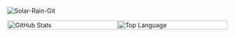 ![Solar-Rain-Git](https://uploadtypora.oss-cn-hangzhou.aliyuncs.com/code1.jpg)

<div style="display: flex;justify-content: space-evenly;">
    <img style="display:block;width:100%;" alt = "GitHub Stats" src="https://github-readme-stats.vercel.app/api?username=Solar-Rain-Git&show_icons=true&hide=issues&icon_color=000000&hide_border=true&title_color=5391FE&text_color=555">
    <img style="display:block;width:100%;" alt = "Top Language" src="https://github-readme-stats.vercel.app/api/top-langs/?username=Solar-Rain-Git&hide=html,&hide_border=true&title_color=5391FE&text_color=555"
</div>
